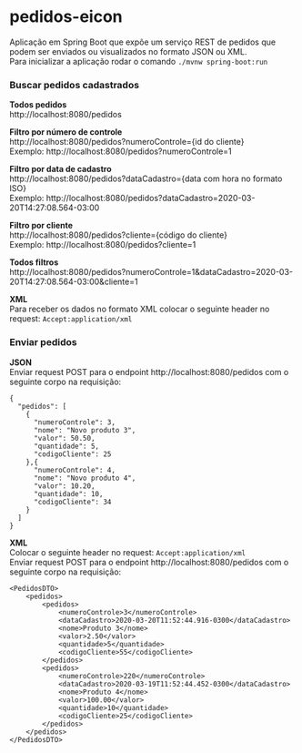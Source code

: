 # pedidos-eicon
Aplicação em Spring Boot que expõe um serviço REST de pedidos que podem ser enviados ou visualizados no formato JSON ou XML.<br>
Para inicializar a aplicação rodar o comando `./mvnw spring-boot:run`
### Buscar pedidos cadastrados
**Todos pedidos**<br>
http://localhost:8080/pedidos

**Filtro por número de controle**<br>
http://localhost:8080/pedidos?numeroControle={id do cliente}<br>
Exemplo: http://localhost:8080/pedidos?numeroControle=1

**Filtro por data de cadastro**<br>
http://localhost:8080/pedidos?dataCadastro={data com hora no formato ISO}<br>
Exemplo: http://localhost:8080/pedidos?dataCadastro=2020-03-20T14:27:08.564-03:00<br>

**Filtro por cliente**<br>
http://localhost:8080/pedidos?cliente={código do cliente}<br>
Exemplo: http://localhost:8080/pedidos?cliente=1

**Todos filtros**<br>
http://localhost:8080/pedidos?numeroControle=1&dataCadastro=2020-03-20T14:27:08.564-03:00&cliente=1

**XML**<br>
Para receber os dados no formato XML colocar o seguinte header no request: `Accept:application/xml`

### Enviar pedidos
**JSON**<br>
Enviar request POST para o endpoint http://localhost:8080/pedidos com o seguinte corpo na requisição:
```
{
  "pedidos": [
    {
      "numeroControle": 3,
      "nome": "Novo produto 3",
      "valor": 50.50,
      "quantidade": 5,
      "codigoCliente": 25
    },{
      "numeroControle": 4,
      "nome": "Novo produto 4",
      "valor": 10.20,
      "quantidade": 10,
      "codigoCliente": 34
    }
  ]
}
```
**XML**<br>
Colocar o seguinte header no request: `Accept:application/xml`<br>
Enviar request POST para o endpoint http://localhost:8080/pedidos com o seguinte corpo na requisição:
```
<PedidosDTO>
    <pedidos>
        <pedidos>
            <numeroControle>3</numeroControle>
            <dataCadastro>2020-03-20T11:52:44.916-0300</dataCadastro>
            <nome>Produto 3</nome>
            <valor>2.50</valor>
            <quantidade>5</quantidade>
            <codigoCliente>55</codigoCliente>
        </pedidos>
        <pedidos>
            <numeroControle>220</numeroControle>
            <dataCadastro>2020-03-19T11:52:44.452-0300</dataCadastro>
            <nome>Produto 4</nome>
            <valor>100.00</valor>
            <quantidade>10</quantidade>
            <codigoCliente>25</codigoCliente>
        </pedidos>
    </pedidos>
</PedidosDTO>
```
